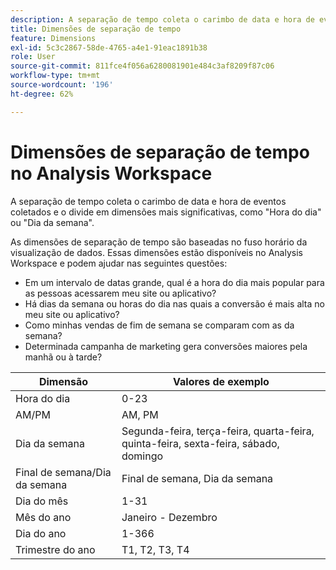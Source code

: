 ```yaml
---
description: A separação de tempo coleta o carimbo de data e hora de eventos coletados e o divide em dimensões mais significativas, como "Hora do dia" ou "Dia da semana".
title: Dimensões de separação de tempo
feature: Dimensions
exl-id: 5c3c2867-58de-4765-a4e1-91eac1891b38
role: User
source-git-commit: 811fce4f056a6280081901e484c3af8209f87c06
workflow-type: tm+mt
source-wordcount: '196'
ht-degree: 62%

---
```


# Dimensões de separação de tempo no Analysis Workspace

A separação de tempo coleta o carimbo de data e hora de eventos coletados e o divide em dimensões mais significativas, como &quot;Hora do dia&quot; ou &quot;Dia da semana&quot;.

As dimensões de separação de tempo são baseadas no fuso horário da visualização de dados. Essas dimensões estão disponíveis no Analysis Workspace e podem ajudar nas seguintes questões:

* Em um intervalo de datas grande, qual é a hora do dia mais popular para as pessoas acessarem meu site ou aplicativo?
* Há dias da semana ou horas do dia nas quais a conversão é mais alta no meu site ou aplicativo?
* Como minhas vendas de fim de semana se comparam com as da semana?
* Determinada campanha de marketing gera conversões maiores pela manhã ou à tarde?

| Dimensão | Valores de exemplo |
|--- |--- |
| Hora do dia | 0-23 |
| AM/PM | AM, PM |
| Dia da semana | Segunda-feira, terça-feira, quarta-feira, quinta-feira, sexta-feira, sábado, domingo |
| Final de semana/Dia da semana | Final de semana, Dia da semana |
| Dia do mês | 1-31 |
| Mês do ano | Janeiro - Dezembro |
| Dia do ano | 1-366 |
| Trimestre do ano | T1, T2, T3, T4 |
